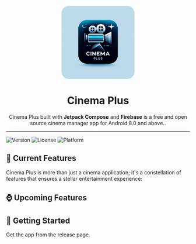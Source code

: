 <p align="center">
  <img src=".sources/logos/cinema_plus_logo.png" width="200" height="200" alt="Orion Chat Logo" style="border-radius: 10%;" />
</p>

<h1 align="center">Cinema Plus</h1>

<p align="center">
  Cinema Plus built with <strong>Jetpack Compose</strong> and <strong>Firebase</strong> is a free and open source cinema manager app for Android 8.0 and above..
</p>

---

![Version](https://img.shields.io/badge/Version-0-blue.svg?style=flat)
![License](https://img.shields.io/badge/License-MIT-green.svg?style=flat)
![Platform](https://img.shields.io/badge/Platform-Android-brightgreen.svg?style=flat)

## 🌟 Current Features

Cinema Plus is more than just a cinema application; it's a constellation of features that ensures a
stellar entertainment experience:



## ⌚ Upcoming Features



## 🚀 Getting Started

Get the app from the release page.
